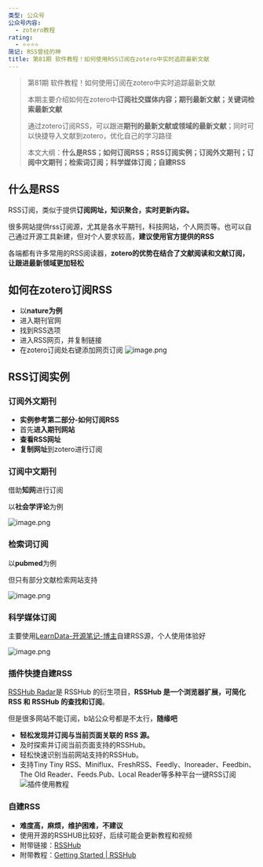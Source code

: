 ```yaml
---
类型: 公众号
公众号内容:
  - zotero教程
rating:
  - ⭐⭐⭐⭐
简记: RSS曾经的神
title: 第81期 软件教程！如何使用RSS订阅在zotero中实时追踪最新文献
---
```


> 第81期 软件教程！如何使用订阅在zotero中实时追踪最新文献
> 
> 本期主要介绍如何在zotero中**订阅社交媒体内容；期刊最新文献；关键词检索最新文献**
> 
> 通过zotero订阅RSS，可以跟进**期刊的最新文献或领域的最新文献**；同时可以快捷导入文献到zotero，优化自己的学习路径
> 
> 本文大纲：**什么是RSS；如何订阅RSS；RSS订阅实例；订阅外文期刊；订阅中文期刊；检索词订阅；科学媒体订阅；自建RSS**

## 什么是RSS

RSS订阅，类似于提供**订阅网址，知识聚合，实时更新内容。**

很多网站提供rss订阅源，尤其是各水平期刊，科技网站，个人网页等。也可以自己通过开源工具新建，但对个人要求较高，**建议使用官方提供的RSS**

各端都有许多常用的RSS阅读器，**zotero的优势在结合了文献阅读和文献订阅，让跟进最新领域更加轻松**

## 如何在zotero订阅RSS

- 以**nature为例**
- 进入期刊官网
- 找到RSS选项
- 进入RSS网页，并复制链接
- 在zotero订阅处右键添加网页订阅
![image.png](https://pic-go-42.oss-cn-guangzhou.aliyuncs.com/img/202403261302963.png)

## RSS订阅实例

### 订阅外文期刊

- **实例参考第二部分-如何订阅RSS**
- 首先**进入期刊网站**
- **查看RSS网址**
- **复制网址**到zotero进行订阅

### 订阅中文期刊

借助**知网**进行订阅

以**社会学评论**为例

![image.png](https://pic-go-42.oss-cn-guangzhou.aliyuncs.com/img/202403261921302.png)

### 检索词订阅

以**pubmed**为例

但只有部分文献检索网站支持

![image.png](https://pic-go-42.oss-cn-guangzhou.aliyuncs.com/img/202403261928444.png)

### 科学媒体订阅

主要使用[LearnData-开源笔记-博主](https://newzone.top/posts/2022-03-17-rss_persistent_link_collection.html)自建RSS源，个人使用体验好

![image.png](https://pic-go-42.oss-cn-guangzhou.aliyuncs.com/img/202403261932062.png)

### 插件快捷自建RSS

 [RSSHub Radar](https://github.com/DIYgod/RSSHub-Radar)是 RSSHub 的衍生项目，**RSSHub 是一个浏览器扩展，可简化 RSS 和 RSSHub 的查找和订阅**。

但是很多网站不能订阅，b站公众号都是不太行，**随缘吧**

- **轻松发现并订阅与当前页面关联的 RSS 源。**
- 及时探索并订阅当前页面支持的RSSHub。
- 轻松快速识别当前网站支持的RSSHub。
- 支持Tiny Tiny RSS、Miniflux、FreshRSS、Feedly、Inoreader、Feedbin、The Old Reader、Feeds.Pub、Local Reader等多种平台一键RSS订阅
![插件使用教程](https://pic-go-42.oss-cn-guangzhou.aliyuncs.com/img/202403271007656.png)

### 自建RSS

- **难度高，麻烦，维护困难，不建议**
- 使用开源的RSSHUB比较好，后续可能会更新教程和视频
- 附带链接：[RSSHub](https://docs.rsshub.app/)
- 附带教程：[Getting Started | RSSHub](https://docs.rsshub.app/guide/)